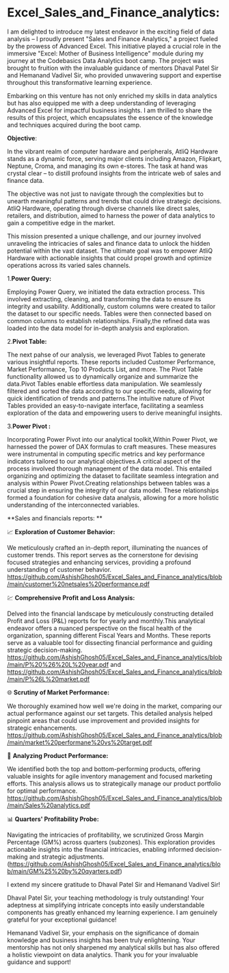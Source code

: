 # Excel_Sales_and_Finance_analytics: 

I am delighted to introduce my latest endeavor in the exciting field of data analysis – I proudly present "Sales and Finance Analytics," a project fueled by the prowess of Advanced Excel. This initiative played a crucial role in the immersive "Excel: Mother of Business Intelligence" module during my journey at the Codebasics Data Analytics boot camp. The project was brought to fruition with the invaluable guidance of mentors Dhaval Patel Sir and Hemanand Vadivel Sir, who provided unwavering support and expertise throughout this transformative learning experience.

Embarking on this venture has not only enriched my skills in data analytics but has also equipped me with a deep understanding of leveraging Advanced Excel for impactful business insights. I am thrilled to share the results of this project, which encapsulates the essence of the knowledge and techniques acquired during the boot camp.

**Objective**:

In the vibrant realm of computer hardware and peripherals, AtliQ Hardware stands as a dynamic force, serving major clients including Amazon, Flipkart, Neptune, Croma, and managing its own e-stores. The task at hand was crystal clear – to distill profound insights from the intricate web of sales and finance data.

The objective was not just to navigate through the complexities but to unearth meaningful patterns and trends that could drive strategic decisions. AtliQ Hardware, operating through diverse channels like direct sales, retailers, and distribution, aimed to harness the power of data analytics to gain a competitive edge in the market.

This mission presented a unique challenge, and our journey involved unraveling the intricacies of sales and finance data to unlock the hidden potential within the vast dataset. The ultimate goal was to empower AtliQ Hardware with actionable insights that could propel growth and optimize operations across its varied sales channels.


1.**Power Query:**

Employing Power Query, we initiated the data extraction process. This involved extracting, cleaning, and transforming the data to ensure its integrity and usability. Additionally, custom columns were created to tailor the dataset to our specific needs. Tables were then connected based on common columns to establish relationships. Finally,the refined data was loaded into the data model for in-depth analysis and exploration.

2.**Pivot Table:**

The next pahse of  our analysis, we leveraged Pivot Tables to generate various insightful reports. These reports included Customer Performance, Market Performance, Top 10 Products List, and more. The Pivot Table functionality allowed us to dynamically organize and summarize the data.Pivot Tables enable effortless data manipulation. We seamlessly filtered and sorted the data according to our specific needs, allowing for quick identification of trends and patterns.The intuitive nature of Pivot Tables provided an easy-to-navigate interface, facilitating a seamless exploration of the data and empowering users to derive meaningful insights.

3.**Power Pivot :** 

Incorporating Power Pivot into our analytical toolkit,Within Power Pivot, we harnessed the power of DAX formulas to craft measures. These measures were instrumental in computing specific metrics and key performance indicators tailored to our analytical objectives.A critical aspect of the process involved thorough management of the data model. This entailed organizing and optimizing the dataset to facilitate seamless integration and analysis within Power Pivot.Creating relationships between tables was a crucial step in ensuring the integrity of our data model. These relationships formed a foundation for cohesive data analysis, allowing for a more holistic understanding of the interconnected variables.

**Sales and financials reports: **

📈 **Exploration of Customer Behavior:**

We meticulously crafted an in-depth report, illuminating the nuances of customer trends. This report serves as the cornerstone for devising focused strategies and enhancing services, providing a profound understanding of customer behavior. https://github.com/AshishGhosh05/Excel_Sales_and_Finance_analytics/blob/main/customer%20netsales%20performance.pdf

💹 **Comprehensive Profit and Loss Analysis:**

Delved into the financial landscape by meticulously constructing detailed Profit and Loss (P&L) reports for for yearly and monthly.This analytical endeavor offers a nuanced perspective on the fiscal health of the organization, spanning different Fiscal Years and Months. These reports serve as a valuable tool for dissecting financial performance and guiding strategic decision-making. https://github.com/AshishGhosh05/Excel_Sales_and_Finance_analytics/blob/main/P%20%26%20L%20year.pdf and https://github.com/AshishGhosh05/Excel_Sales_and_Finance_analytics/blob/main/P%26L%20market.pdf


🌐 **Scrutiny of Market Performance:**

We thoroughly examined how well we're doing in the market, comparing our actual performance against our set targets. This detailed analysis helped pinpoint areas that could use improvement and provided insights for strategic enhancements. https://github.com/AshishGhosh05/Excel_Sales_and_Finance_analytics/blob/main/market%20performane%20vs%20target.pdf

🌟 **Analyzing Product Performance:**

We identified both the top and bottom-performing products, offering valuable insights for agile inventory management and focused marketing efforts. This analysis allows us to strategically manage our product portfolio for optimal performance. https://github.com/AshishGhosh05/Excel_Sales_and_Finance_analytics/blob/main/Sales%20analytics.pdf

📊 **Quarters' Profitability Probe:**

Navigating the intricacies of profitability, we scrutinized Gross Margin Percentage (GM%) across quarters (subzones). This exploration provides actionable insights into the financial intricacies, enabling informed decision-making and strategic adjustments. (https://github.com/AshishGhosh05/Excel_Sales_and_Finance_analytics/blob/main/GM%25%20by%20qyarters.pdf)

I extend my sincere gratitude to Dhaval Patel Sir and Hemanand Vadivel Sir!

Dhaval Patel Sir, your teaching methodology is truly outstanding! Your adeptness at simplifying intricate concepts into easily understandable components has greatly enhanced my learning experience. I am genuinely grateful for your exceptional guidance!

Hemanand Vadivel Sir, your emphasis on the significance of domain knowledge and business insights has been truly enlightening. Your mentorship has not only sharpened my analytical skills but has also offered a holistic viewpoint on data analytics. Thank you for your invaluable guidance and support!

